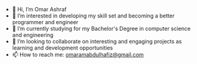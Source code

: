 - 👋 Hi, I’m Omar Ashraf
- 👀 I’m interested in developing my skill set and becoming a better programmer and engineer
- 🌱 I’m currently studying for my Bachelor's Degree in computer science and engineering
- 💞️ I’m looking to collaborate on interesting and engaging projects as learning and development opportunities
- 📫 How to reach me: omaramabdulhafiz@gmail.com

<!---
TheOmarAshraf12/TheOmarAshraf12 is a ✨ special ✨ repository because its `README.md` (this file) appears on your GitHub profile.
You can click the Preview link to take a look at your changes.
--->
